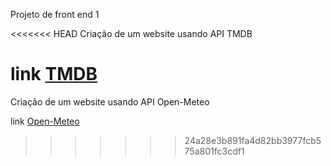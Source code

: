 Projeto de front end 1

<<<<<<< HEAD
Criação de um website usando API TMDB 

link [TMDB](https://developer.themoviedb.org/)
=======
Criação de um website usando API Open-Meteo

link [Open-Meteo](https://open-meteo.com/en/docs#hourly=temperature_2m,apparent_temperature,precipitation_probability,weather_code,wind_speed_10m&daily=weather_code,temperature_2m_max,temperature_2m_min,apparent_temperature_max,apparent_temperature_min,precipitation_sum,wind_speed_10m_max&timeformat=unixtime&timezone=America%2FSao_Paulo)
>>>>>>> 24a28e3b891fa4d82bb3977fcb575a801fc3cdf1
